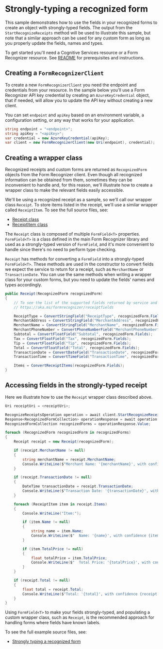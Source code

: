 # Strongly-typing a recognized form

This sample demonstrates how to use the fields in your recognized forms to create an object with strongly-typed fields. The output from the `StartRecognizeReceipts` method will be used to illustrate this sample, but note that a similar approach can be used for any custom form as long as you properly update the fields, names and types.

To get started you'll need a Cognitive Services resource or a Form Recognizer resource.  See [README][README] for prerequisites and instructions.

## Creating a `FormRecognizerClient`

To create a new `FormRecognizerClient` you need the endpoint and credentials from your resource. In the sample below you'll use a Form Recognizer API key credential by creating an `AzureKeyCredential` object, that if needed, will allow you to update the API key without creating a new client.

You can set `endpoint` and `apiKey` based on an environment variable, a configuration setting, or any way that works for your application.

```C# Snippet:CreateFormRecognizerClient
string endpoint = "<endpoint>";
string apiKey = "<apiKey>";
var credential = new AzureKeyCredential(apiKey);
var client = new FormRecognizerClient(new Uri(endpoint), credential);
```

## Creating a wrapper class

Recognized receipts and custom forms are returned as `RecognizedForm` objects from the Form Recognizer client. Even though all recognized information can be obtained from them, sometimes they can be inconvenient to handle and, for this reason, we'll illustrate how to create a wrapper class to make the relevant fields easily accessible.

We'll be using a recognized receipt as a sample, so we'll call our wrapper class `Receipt`. To store items listed in the receipt, we'll use a similar wrapper called `ReceiptItem`. To see the full source files, see:

* [Receipt class](https://github.com/Azure/azure-sdk-for-net/blob/main/sdk/formrecognizer/Azure.AI.FormRecognizer/tests/samples/Receipt.cs)
* [ReceiptItem class](https://github.com/Azure/azure-sdk-for-net/blob/main/sdk/formrecognizer/Azure.AI.FormRecognizer/tests/samples/ReceiptItem.cs)

The `Receipt` class is composed of multiple `FormField<T>` properties. `FormField<T>` is a class defined in the main Form Recognizer library and used as a strongly-typed version of `FormField`, and it's more convenient to handle since there's no need to perform type checking.

`Receipt` has methods for converting a `FormField` into a strongly-typed `FormField<T>`. These methods are used in the constructor to convert fields we expect the service to return for a receipt, such as `MerchantName` or `TransactionDate`. You can use the same methods when writing a wrapper class for your custom forms, but you need to update the fields' names and types accordingly.

```C# Snippet:FormRecognizerSampleReceiptWrapper
public Receipt(RecognizedForm recognizedForm)
{
    // To see the list of the supported fields returned by service and its corresponding types, consult:
    // https://aka.ms/formrecognizer/receiptfields

    ReceiptType = ConvertStringField("ReceiptType", recognizedForm.Fields);
    MerchantAddress = ConvertStringField("MerchantAddress", recognizedForm.Fields);
    MerchantName = ConvertStringField("MerchantName", recognizedForm.Fields);
    MerchantPhoneNumber = ConvertPhoneNumberField("MerchantPhoneNumber", recognizedForm.Fields);
    Subtotal = ConvertFloatField("Subtotal", recognizedForm.Fields);
    Tax = ConvertFloatField("Tax", recognizedForm.Fields);
    Tip = ConvertFloatField("Tip", recognizedForm.Fields);
    Total = ConvertFloatField("Total", recognizedForm.Fields);
    TransactionDate = ConvertDateField("TransactionDate", recognizedForm.Fields);
    TransactionTime = ConvertTimeField("TransactionTime", recognizedForm.Fields);

    Items = ConvertReceiptItems(recognizedForm.Fields);
}
```

## Accessing fields in the strongly-typed receipt

Here we illustrate how to use the `Receipt` wrapper class described above.

```C# Snippet:FormRecognizerSampleStronglyTypingARecognizedForm
Uri receiptUri = <receiptUri>;

RecognizeReceiptsOperation operation = await client.StartRecognizeReceiptsFromUriAsync(receiptUri);
Response<RecognizedFormCollection> operationResponse = await operation.WaitForCompletionAsync();
RecognizedFormCollection recognizedForms = operationResponse.Value;

foreach (RecognizedForm recognizedForm in recognizedForms)
{
    Receipt receipt = new Receipt(recognizedForm);

    if (receipt.MerchantName != null)
    {
        string merchantName = receipt.MerchantName;
        Console.WriteLine($"Merchant Name: '{merchantName}', with confidence {receipt.MerchantName.Confidence}");
    }

    if (receipt.TransactionDate != null)
    {
        DateTime transactionDate = receipt.TransactionDate;
        Console.WriteLine($"Transaction Date: '{transactionDate}', with confidence {receipt.TransactionDate.Confidence}");
    }

    foreach (ReceiptItem item in receipt.Items)
    {
        Console.WriteLine("Item:");

        if (item.Name != null)
        {
            string name = item.Name;
            Console.WriteLine($"  Name: '{name}', with confidence {item.Name.Confidence}");
        }

        if (item.TotalPrice != null)
        {
            float totalPrice = item.TotalPrice;
            Console.WriteLine($"  Total Price: '{totalPrice}', with confidence {item.TotalPrice.Confidence}");
        }
    }

    if (receipt.Total != null)
    {
        float total = receipt.Total;
        Console.WriteLine($"Total: '{total}', with confidence {receipt.Total.Confidence}");
    }
}
```

Using `FormField<T>` to make your fields strongly-typed, and populating a custom wrapper class, such as `Receipt`, is the recommended approach for handling forms where fields have known labels.

To see the full example source files, see:

* [Strongly typing a recognized form](https://github.com/Azure/azure-sdk-for-net/blob/main/sdk/formrecognizer/Azure.AI.FormRecognizer/tests/samples/Sample4_StronglyTypingARecognizedForm.cs)

[README]: https://github.com/Azure/azure-sdk-for-net/tree/main/sdk/formrecognizer/Azure.AI.FormRecognizer#getting-started